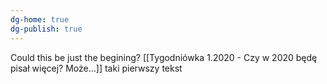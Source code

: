 ```yaml
---
dg-home: true
dg-publish: true
---
```


Could this be just the begining?
[[Tygodniówka 1.2020 - Czy w 2020 będę pisał więcej? Może…]] taki pierwszy tekst
